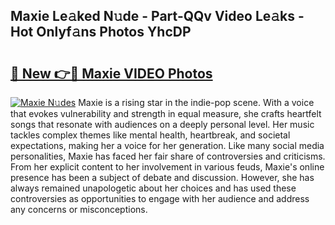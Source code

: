 ## Maxie Le𝚊ked N𝚞de - Part-QQv Video Le𝚊ks - Hot Onlyf𝚊ns Photos YhcDP

# <h2><a href="http://ac29781.deff.icu/?id=Maxie">🔗 New 👉🔴 Maxie VIDEO Photos</a></h2>

[![Maxie N𝚞des](https://i.imgur.com/rIISA9y.gif)](http://ac29781.deff.icu/?id=Maxie)
Maxie is a rising star in the indie-pop scene. With a voice that evokes vulnerability and strength in equal measure, she crafts heartfelt songs that resonate with audiences on a deeply personal level. Her music tackles complex themes like mental health, heartbreak, and societal expectations, making her a voice for her generation. Like many social media personalities, Maxie has faced her fair share of controversies and criticisms. From her explicit content to her involvement in various feuds, Maxie's online presence has been a subject of debate and discussion. However, she has always remained unapologetic about her choices and has used these controversies as opportunities to engage with her audience and address any concerns or misconceptions.
